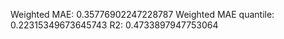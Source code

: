 Weighted MAE: 0.35776902247228787
Weighted MAE quantile: 0.22315349673645743
R2:  0.4733897947753064